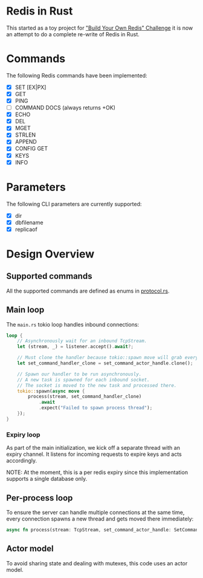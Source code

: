 # Redis in Rust
This started as a toy project for ["Build Your Own Redis" Challenge](https://codecrafters.io/challenges/redis) it is now an attempt to do a complete re-write of Redis in Rust.

# Commands
The following Redis commands have been implemented:
- [x] SET [EX|PX]
- [x] GET
- [x] PING
- [ ] COMMAND DOCS (always returns +OK)
- [x] ECHO
- [x] DEL
- [x] MGET
- [x] STRLEN
- [x] APPEND
- [x] CONFIG GET
- [x] KEYS
- [x] INFO

# Parameters
The following CLI parameters are currently supported:
- [x] dir
- [x] dbfilename
- [x] replicaof

# Design Overview

## Supported commands
All the supported commands are defined as enums in [protocol.rs](src/protocol.rs).

## Main loop

The `main.rs` tokio loop handles inbound connections:

```rust
loop {
    // Asynchronously wait for an inbound TcpStream.
    let (stream, _) = listener.accept().await?;

    // Must clone the handler because tokio::spawn move will grab everything.
    let set_command_handler_clone = set_command_actor_handle.clone();

    // Spawn our handler to be run asynchronously.
    // A new task is spawned for each inbound socket.  
    // The socket is moved to the new task and processed there.
    tokio::spawn(async move {
        process(stream, set_command_handler_clone)
            .await
            .expect("Failed to spawn process thread");
    });
}
```
### Expiry loop
As part of the main initialization, we kick off a separate thread with an expiry channel. It listens for incoming requests to expire keys and acts accordingly.

NOTE: At the moment, this is a per redis expiry since this implementation supports a single database only.

## Per-process loop
To ensure the server can handle multiple connections at the same time, every connection spawns a new thread and gets moved there immediately:

```rust
async fn process(stream: TcpStream, set_command_actor_handle: SetCommandActorHandle) -> Result<()> {}
```

## Actor model
To avoid sharing state and dealing with mutexes, this code uses an actor model.
